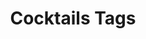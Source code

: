 ---
layout: page
title: Cocktails Tags
permalink: /tags/cocktails/cocktail_tags
has_children: true
parent: Tags
---